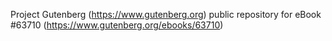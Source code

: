 Project Gutenberg (https://www.gutenberg.org) public repository for
eBook #63710 (https://www.gutenberg.org/ebooks/63710)

